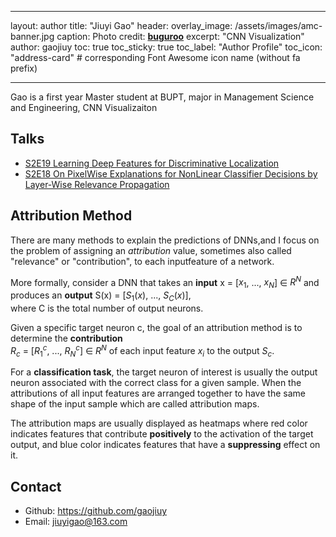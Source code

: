 
---

layout: author
title: "Jiuyi Gao"
header:
  overlay_image: /assets/images/amc-banner.jpg
  caption: Photo credit: [**buguroo**](<"https://www.buguroo.com/en/blog/topic/ai">)
excerpt: "CNN Visualization"
author: gaojiuy
toc: true
toc_sticky: true
toc_label: "Author Profile"
toc_icon: "address-card"  # corresponding Font Awesome icon name (without fa prefix)

---

Gao is a first year Master student at BUPT, major in Management Science and Engineering, CNN Visualizaiton  

## Talks

- [S2E19 Learning Deep Features for Discriminative Localization](<"https://ai-ml.club/events/seminar-meeting-minutes-2-19/">)  
- [S2E18 On PixelWise Explanations for NonLinear Classifier Decisions by Layer-Wise Relevance Propagation](<"https://ai-ml.club/events/seminar-meeting-minutes-2-18/">)  

## Attribution Method

There are many methods to explain the predictions of DNNs,and I focus on the problem of assigning an *attribution* value, sometimes also called "relevance" or "contribution", to each inputfeature of a network.  

More formally, consider a DNN that takes an **input** x = [$x_1$, ..., $x_N$] ∈ $R^N$ and produces an **output** S(x) = [$S_1(x)$, ..., $S_C(x)$],  
where C is the total number of output neurons.  

Given a specific target neuron c, the goal of an attribution method is to determine the **contribution**  
$R_c$ = [$R_1^c$, ..., $R_N^c$] ∈ $R^N$ of each input feature $x_i$ to the output $S_c$.

For a **classification task**, the target neuron of interest is usually the output neuron associated with the correct class for a given sample. When the attributions of all input features are arranged together to have the same shape of the input sample which are called attribution maps.  

The attribution maps are usually displayed as heatmaps where red color indicates features that contribute **positively** to the activation of the target output, and blue color indicates features that have a **suppressing** effect on it.  

## Contact

- Github: <https://github.com/gaojiuy>  
- Email: <jiuyigao@163.com>  
